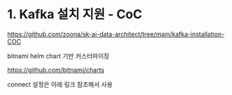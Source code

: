 # 1. Kafka 설치 지원 - CoC

https://github.com/zoona/sk-ai-data-architect/tree/main/kafka-installation-COC

bitnami helm chart 기반 커스터마이징

https://github.com/bitnami/charts

connect 설정은 아래 링크 참조해서 사용

